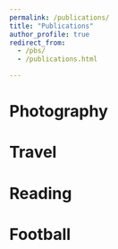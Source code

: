 ```yaml
---
permalink: /publications/
title: "Publications"
author_profile: true
redirect_from: 
  - /pbs/
  - /publications.html

---
```


# Photography 

# Travel 

# Reading 

# Football
